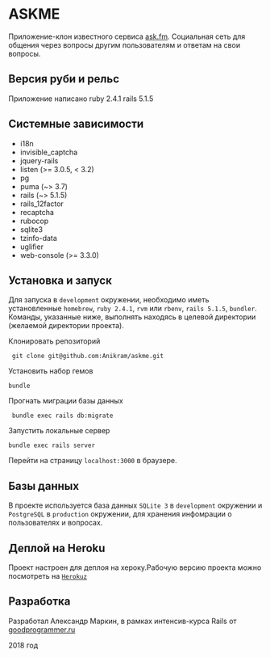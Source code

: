 # ASKME
Приложение-клон известного сервиса [ask.fm](https://ask.fm/). Социальная сеть для общения через вопросы другим пользователям и ответам на свои вопросы.

## Версия руби и рельс
Приложение написано 
ruby 2.4.1
rails 5.1.5

## Системные зависимости
* i18n
* invisible_captcha
* jquery-rails
* listen (>= 3.0.5, < 3.2)
* pg
* puma (~> 3.7)
* rails (~> 5.1.5)
* rails_12factor
* recaptcha
* rubocop
* sqlite3
* tzinfo-data
* uglifier
* web-console (>= 3.3.0)
  
## Установка и запуск
Для запуска в `development` окружении, необходимо иметь установленные `homebrew`, `ruby 2.4.1`, `rvm` или `rbenv`, `rails 5.1.5`, `bundler`. Команды, указанные ниже, выполнять находясь в целевой директории (желаемой директории проекта).

Клонировать репозиторий

``` git clone git@github.com:Anikram/askme.git```

Установить набор гемов

``` bundle ```

Прогнать миграции базы данных
 
``` bundle exec rails db:migrate```

Запустить локальные сервер

``` bundle exec rails server ```

Перейти на страницу `localhost:3000` в браузере.


## Базы данных
В проекте используется база данных `SQLite 3` в `development` окружении и `PostgreSQL` в `production` окружении, для хранения инфомрации о пользователях и вопросах.  
 
## Деплой на Heroku
Проект настроен для деплоя на хероку.Рабочую версию проекта можно посмотреть на [`Herokuz`](https://my-ask-clone.herokuapp.com/)

## Разработка
Разработал Александр Маркин, в рамках интенсив-курса Rails от [goodprogrammer.ru](http://goodprogrammer.ru/rails-winter-18/)

2018 год
